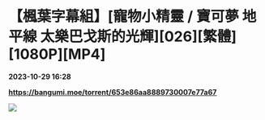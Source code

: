 # 【楓葉字幕組】[寵物小精靈 / 寶可夢 地平線 太樂巴戈斯的光輝][026][繁體][1080P][MP4]

**2023-10-29 16:28**

**https://bangumi.moe/torrent/653e86aa8889730007e77a67**

![](https://s2.loli.net/2023/10/30/uP1xUC26fKTyA9Y.jpg)